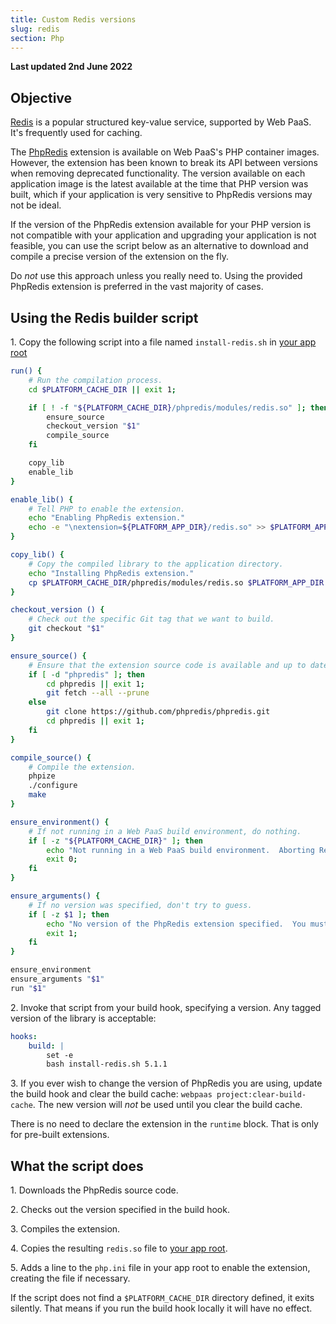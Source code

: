 ```yaml
---
title: Custom Redis versions
slug: redis
section: Php
---
```


**Last updated 2nd June 2022**



## Objective  

[Redis](../../add-services/redis.md) is a popular structured key-value service, supported by Web PaaS.  It's frequently used for caching.

The [PhpRedis](https://github.com/phpredis/phpredis) extension is available on Web PaaS's PHP container images.  However, the extension has been known to break its API between versions when removing deprecated functionality.  The version available on each application image is the latest available at the time that PHP version was built, which if your application is very sensitive to PhpRedis versions may not be ideal.

If the version of the PhpRedis extension available for your PHP version is not compatible with your application and upgrading your application is not feasible, you can use the script below as an alternative to download and compile a precise version of the extension on the fly.

Do *not* use this approach unless you really need to.  Using the provided PhpRedis extension is preferred in the vast majority of cases.

## Using the Redis builder script

1\. Copy the following script into a file named `install-redis.sh` in [your app root](../../create-apps/app-reference.md#root-directory)


```bash
run() {
    # Run the compilation process.
    cd $PLATFORM_CACHE_DIR || exit 1;

    if [ ! -f "${PLATFORM_CACHE_DIR}/phpredis/modules/redis.so" ]; then
        ensure_source
        checkout_version "$1"
        compile_source
    fi

    copy_lib
    enable_lib
}

enable_lib() {
    # Tell PHP to enable the extension.
    echo "Enabling PhpRedis extension."
    echo -e "\nextension=${PLATFORM_APP_DIR}/redis.so" >> $PLATFORM_APP_DIR/php.ini
}

copy_lib() {
    # Copy the compiled library to the application directory.
    echo "Installing PhpRedis extension."
    cp $PLATFORM_CACHE_DIR/phpredis/modules/redis.so $PLATFORM_APP_DIR
}

checkout_version () {
    # Check out the specific Git tag that we want to build.
    git checkout "$1"
}

ensure_source() {
    # Ensure that the extension source code is available and up to date.
    if [ -d "phpredis" ]; then
        cd phpredis || exit 1;
        git fetch --all --prune
    else
        git clone https://github.com/phpredis/phpredis.git
        cd phpredis || exit 1;
    fi
}

compile_source() {
    # Compile the extension.
    phpize
    ./configure
    make
}

ensure_environment() {
    # If not running in a Web PaaS build environment, do nothing.
    if [ -z "${PLATFORM_CACHE_DIR}" ]; then
        echo "Not running in a Web PaaS build environment.  Aborting Redis installation."
        exit 0;
    fi
}

ensure_arguments() {
    # If no version was specified, don't try to guess.
    if [ -z $1 ]; then
        echo "No version of the PhpRedis extension specified.  You must specify a tagged version on the command line."
        exit 1;
    fi
}

ensure_environment
ensure_arguments "$1"
run "$1"
```

2\. Invoke that script from your build hook, specifying a version.  Any tagged version of the library is acceptable:


```yaml
hooks:
    build: |
        set -e
        bash install-redis.sh 5.1.1
```

3\. If you ever wish to change the version of PhpRedis you are using, update the build hook and clear the build cache: `webpaas project:clear-build-cache`.  The new version will *not* be used until you clear the build cache.


There is no need to declare the extension in the `runtime` block.  That is only for pre-built extensions.

## What the script does

1\. Downloads the PhpRedis source code.

2\. Checks out the version specified in the build hook.

3\. Compiles the extension.

4\. Copies the resulting `redis.so` file to [your app root](../../create-apps/app-reference.md#root-directory).

5\. Adds a line to the `php.ini` file in your app root to enable the extension, creating the file if necessary.


If the script does not find a `$PLATFORM_CACHE_DIR` directory defined, it exits silently.  That means if you run the build hook locally it will have no effect.
